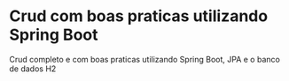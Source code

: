 # Crud com boas praticas utilizando Spring Boot
Crud completo e com boas praticas utilizando Spring Boot, JPA e o banco de dados H2
